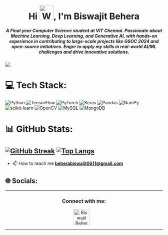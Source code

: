 <h1 align="center">Hi <img src="https://raw.githubusercontent.com/nixin72/nixin72/master/wave.gif" 
          alt="Waving hand animated gif"
         height="45"
         width="45" />, I'm Biswajit Behera</h1>
<h5 align="center">
A Final year Computer Science student  at VIT Chennai. Passionate about Machine Learning, Deep Learning, and Generative AI, with hands-on experience in contributing to large-scale projects like GSOC 2024 and open-source initiatives. Eager to apply my skills in real-world AI/ML challenges and drive innovative solutions.
</h5>

[![](https://visitcount.itsvg.in/api?id=Biswajit-Behera&icon=0&color=0)](https://visitcount.itsvg.in)


# 💻 Tech Stack:
![Python](https://img.shields.io/badge/python-3670A0?style=for-the-badge&logo=python&logoColor=ffdd54) ![TensorFlow](https://img.shields.io/badge/TensorFlow-%23FF6F00.svg?style=for-the-badge&logo=TensorFlow&logoColor=white) ![PyTorch](https://img.shields.io/badge/PyTorch-%23EE4C2C.svg?style=for-the-badge&logo=PyTorch&logoColor=white) ![Keras](https://img.shields.io/badge/Keras-%23D00000.svg?style=for-the-badge&logo=Keras&logoColor=white) ![Pandas](https://img.shields.io/badge/pandas-%23150458.svg?style=for-the-badge&logo=pandas&logoColor=white) ![NumPy](https://img.shields.io/badge/numpy-%23013243.svg?style=for-the-badge&logo=numpy&logoColor=white) ![scikit-learn](https://img.shields.io/badge/scikit--learn-%23F7931E.svg?style=for-the-badge&logo=scikit-learn&logoColor=white) ![OpenCV](https://img.shields.io/badge/opencv-%23white.svg?style=for-the-badge&logo=opencv&logoColor=white) ![MySQL](https://img.shields.io/badge/mysql-%2300f.svg?style=for-the-badge&logo=mysql&logoColor=white) ![MongoDB](https://img.shields.io/badge/MongoDB-%234ea94b.svg?style=for-the-badge&logo=mongodb&logoColor=white)

# 📊 GitHub Stats:
[![GitHub Streak](http://github-readme-streak-stats.herokuapp.com?user=Biswajit-Behera&theme=dark&background=000000)](https://git.io/streak-stats)
[![Top Langs](https://github-readme-stats.vercel.app/api/top-langs/?username=Biswajit-Behera&layout=compact&theme=vision-friendly-dark)](https://github.com/anuraghazra/github-readme-stats)
---

- 📫 How to reach me **beherabiswajit0611@gmail.com**

## 🌐 Socials:

<hr>

<h3 align="center">Connect with me:</h3>
<p align="center">
<a href="https://www.linkedin.com/in/biswajit-behera-44450b220/" target="blank"><img align="center" src="https://img.icons8.com/cute-clipart/64/000000/linkedin.png" alt="Biswajit Behera" height="50" width="50" /></a>&nbsp;&nbsp;&nbsp;&nbsp;
</p>

<hr>
